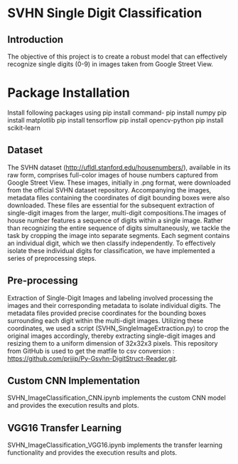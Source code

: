 # SVHN Single Digit Classification

## Introduction

The objective of this project is to create a robust model that can effectively recognize single digits (0-9) in images taken from Google Street View. 

# Package Installation

Install following packages using pip install command-
pip install numpy 
pip install matplotlib
pip install tensorflow
pip install opencv-python
pip install scikit-learn



## Dataset

The SVHN dataset (http://ufldl.stanford.edu/housenumbers/), available in its raw form, comprises full-color images of house numbers captured from Google Street View. These images, initially in .png format, were downloaded from the official SVHN dataset repository. Accompanying the images, metadata files containing the coordinates of digit bounding boxes were also downloaded. These files are essential for the subsequent extraction of single-digit images from the larger, multi-digit compositions.The images of house number features a sequence of digits within a single image. Rather than recognizing the entire sequence of digits simultaneously, we tackle the task by cropping the image into separate segments. Each segment contains an individual digit, which we then classify independently. To effectively isolate these individual digits for classification, we have implemented a series of preprocessing steps.



## Pre-processing

Extraction of Single-Digit Images and labeling involved processing the images and their corresponding metadata to isolate individual digits. The metadata files provided precise coordinates for the bounding boxes surrounding each digit within the multi-digit images. Utilizing these coordinates, we used a script (SVHN_SingleImageExtraction.py) to crop the original images accordingly, thereby extracting single-digit images and resizing them to a uniform dimension of 32x32x3 pixels. 
This repository from GitHub is used to get the matfile to csv conversion : https://github.com/prijip/Py-Gsvhn-DigitStruct-Reader.git.

## Custom CNN Implementation

SVHN_ImageClassification_CNN.ipynb implements the custom CNN model and provides the execution results and plots.

## VGG16 Transfer Learning

SVHN_ImageClassification_VGG16.ipynb implements the transfer learning functionality and provides the execution results and plots.

```python

```
